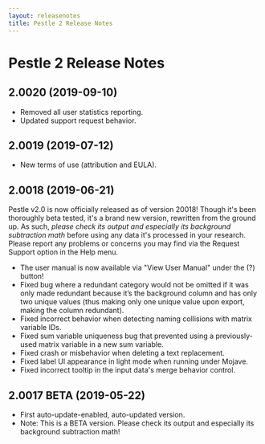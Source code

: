 ```yaml
---
layout: releasenotes
title: Pestle 2 Release Notes
---
```


# Pestle 2 Release Notes

## 2.0020 (2019-09-10)

* Removed all user statistics reporting.
* Updated support request behavior.

## 2.0019 (2019-07-12)

* New terms of use (attribution and EULA).

## 2.0018 (2019-06-21)

Pestle v2.0 is now officially released as of version 20018! Though it's been thoroughly beta tested, it's a brand new version, rewritten from the ground up. As such, *please check its output and especially its background subtraction math* before using any data it's processed in your research. Please report any problems or concerns you may find via the Request Support option in the Help menu.

* The user manual is now available via "View User Manual" under the (?) button!
* Fixed bug where a redundant category would not be omitted if it was only made redundant because it’s the background column and has only two unique values (thus making only one unique value upon export, making the column redundant).
* Fixed incorrect behavior when detecting naming collisions with matrix variable IDs.
* Fixed sum variable uniqueness bug that prevented using a previously-used matrix variable in a new sum variable.
* Fixed crash or misbehavior when deleting a text replacement.
* Fixed label UI appearance in light mode when running under Mojave.
* Fixed incorrect tooltip in the input data's merge behavior control.

## 2.0017 BETA (2019-05-22)

* First auto-update-enabled, auto-updated version.
* Note: This is a BETA version. Please check its output and especially its background subtraction math!
